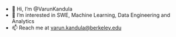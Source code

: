- 👋 Hi, I’m @VarunKandula
- 👀 I’m interested in SWE, Machine Learning, Data Engineering and Analytics 
- 📫 Reach me at varun.kandula@berkeley.edu 

<!---
VarunKandula/VarunKandula is a ✨ special ✨ repository because its `README.md` (this file) appears on your GitHub profile.
You can click the Preview link to take a look at your changes.
--->
